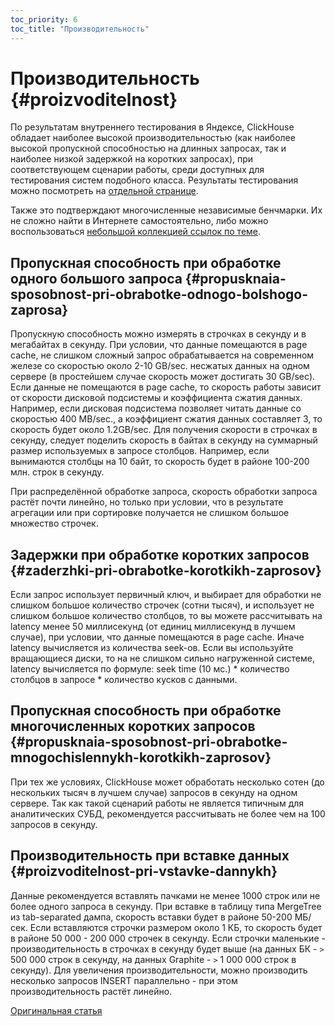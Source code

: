 ```yaml
---
toc_priority: 6
toc_title: "Производительность"
---
```


# Производительность {#proizvoditelnost}

По результатам внутреннего тестирования в Яндексе, ClickHouse обладает наиболее высокой производительностью (как наиболее высокой пропускной способностью на длинных запросах, так и наиболее низкой задержкой на коротких запросах), при соответствующем сценарии работы, среди доступных для тестирования систем подобного класса. Результаты тестирования можно посмотреть на [отдельной странице](https://clickhouse.tech/benchmark/dbms/).

Также это подтверждают многочисленные независимые бенчмарки. Их не сложно найти в Интернете самостоятельно, либо можно воспользоваться [небольшой коллекцией ссылок по теме](https://clickhouse.tech/#independent-benchmarks).

## Пропускная способность при обработке одного большого запроса {#propusknaia-sposobnost-pri-obrabotke-odnogo-bolshogo-zaprosa}

Пропускную способность можно измерять в строчках в секунду и в мегабайтах в секунду. При условии, что данные помещаются в page cache, не слишком сложный запрос обрабатывается на современном железе со скоростью около 2-10 GB/sec. несжатых данных на одном сервере (в простейшем случае скорость может достигать 30 GB/sec). Если данные не помещаются в page cache, то скорость работы зависит от скорости дисковой подсистемы и коэффициента сжатия данных. Например, если дисковая подсистема позволяет читать данные со скоростью 400 MB/sec., а коэффициент сжатия данных составляет 3, то скорость будет около 1.2GB/sec. Для получения скорости в строчках в секунду, следует поделить скорость в байтах в секунду на суммарный размер используемых в запросе столбцов. Например, если вынимаются столбцы на 10 байт, то скорость будет в районе 100-200 млн. строк в секунду.

При распределённой обработке запроса, скорость обработки запроса растёт почти линейно, но только при условии, что в результате агрегации или при сортировке получается не слишком большое множество строчек.

## Задержки при обработке коротких запросов {#zaderzhki-pri-obrabotke-korotkikh-zaprosov}

Если запрос использует первичный ключ, и выбирает для обработки не слишком большое количество строчек (сотни тысяч), и использует не слишком большое количество столбцов, то вы можете рассчитывать на latency менее 50 миллисекунд (от единиц миллисекунд в лучшем случае), при условии, что данные помещаются в page cache. Иначе latency вычисляется из количества seek-ов. Если вы используйте вращающиеся диски, то на не слишком сильно нагруженной системе, latency вычисляется по формуле: seek time (10 мс.) \* количество столбцов в запросе \* количество кусков с данными.

## Пропускная способность при обработке многочисленных коротких запросов {#propusknaia-sposobnost-pri-obrabotke-mnogochislennykh-korotkikh-zaprosov}

При тех же условиях, ClickHouse может обработать несколько сотен (до нескольких тысяч в лучшем случае) запросов в секунду на одном сервере. Так как такой сценарий работы не является типичным для аналитических СУБД, рекомендуется рассчитывать не более чем на 100 запросов в секунду.

## Производительность при вставке данных {#proizvoditelnost-pri-vstavke-dannykh}

Данные рекомендуется вставлять пачками не менее 1000 строк или не более одного запроса в секунду. При вставке в таблицу типа MergeTree из tab-separated дампа, скорость вставки будет в районе 50-200 МБ/сек. Если вставляются строчки размером около 1 КБ, то скорость будет в районе 50 000 - 200 000 строчек в секунду. Если строчки маленькие - производительность в строчках в секунду будет выше (на данных БК - `>` 500 000 строк в секунду, на данных Graphite - `>` 1 000 000 строк в секунду). Для увеличения производительности, можно производить несколько запросов INSERT параллельно - при этом производительность растёт линейно.

[Оригинальная статья](https://clickhouse.tech/docs/ru/introduction/performance/) <!--hide-->
